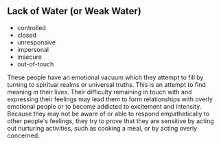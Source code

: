 ## Lack of Water (or Weak Water)

- controlled
- closed
- unresponsive
- impersonal
- insecure
- out-of-touch

These people have an emotional vacuum which they attempt to fill by turning to spiritual realms or universal truths. This is an attempt to find meaning in their lives. Their difficulty remaining in touch with and expressing their feelings may lead them to form relationships with overly emotional people or to become addicted to excitement and intensity. Because they may not be aware of or able to respond empathetically to other people's feelings, they try to prove that they are sensitive by acting out nurturing activities, such as cooking a meal, or by acting overly concerned.